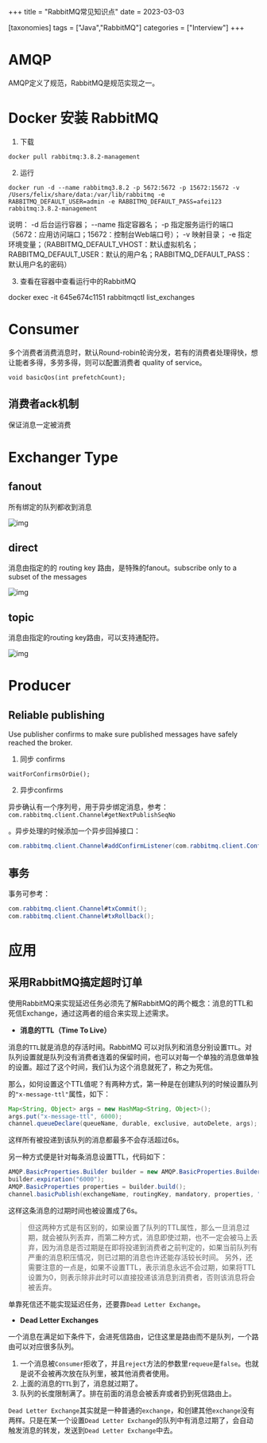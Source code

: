 +++
title = "RabbitMQ常见知识点"
date = 2023-03-03

[taxonomies]
tags = ["Java","RabbitMQ"]
categories = ["Interview"]
+++

# AMQP

AMQP定义了规范，RabbitMQ是规范实现之一。

# Docker 安装 RabbitMQ

1. 下载

```shell
docker pull rabbitmq:3.8.2-management
```

2. 运行

```shell
docker run -d --name rabbitmq3.8.2 -p 5672:5672 -p 15672:15672 -v /Users/felix/share/data:/var/lib/rabbitmq -e RABBITMQ_DEFAULT_USER=admin -e RABBITMQ_DEFAULT_PASS=afei123 rabbitmq:3.8.2-management
```

说明：
-d 后台运行容器；
--name 指定容器名；
-p 指定服务运行的端口（5672：应用访问端口；15672：控制台Web端口号）；
-v 映射目录；
-e 指定环境变量；（RABBITMQ_DEFAULT_VHOST：默认虚拟机名；RABBITMQ_DEFAULT_USER：默认的用户名；RABBITMQ_DEFAULT_PASS：默认用户名的密码）

3. 查看在容器中查看运行中的RabbitMQ

docker exec -it 645e674c1151 rabbitmqctl list_exchanges


# Consumer

多个消费者消费消息时，默认Round-robin轮询分发，若有的消费者处理得快，想让能者多得，多劳多得，则可以配置消费者 quality of service。

```
void basicQos(int prefetchCount);
```

## 消费者ack机制

保证消息一定被消费

# Exchanger Type

## fanout 

所有绑定的队列都收到消息

![img](/python-three-overall.png)

## direct

消息由指定的的 routing key 路由，是特殊的fanout。subscribe only to a subset of the messages

![img](/python-four.png)

## topic

消息由指定的routing key路由，可以支持通配符。

![img](/python-five.png)

# Producer

## Reliable publishing

Use publisher confirms to make sure published messages have safely reached the broker.

1. 同步 confirms

```shell
waitForConfirmsOrDie();
```

2. 异步confirms

异步确认有一个序列号，用于异步绑定消息，参考：```com.rabbitmq.client.Channel#getNextPublishSeqNo```

。异步处理的时候添加一个异步回掉接口：

```java
com.rabbitmq.client.Channel#addConfirmListener(com.rabbitmq.client.ConfirmCallback, com.rabbitmq.client.ConfirmCallback)
```

## 事务

事务可参考：

```java
com.rabbitmq.client.Channel#txCommit();
com.rabbitmq.client.Channel#txRollback();
```



# 应用

## 采用RabbitMQ搞定超时订单

使用RabbitMQ来实现延迟任务必须先了解RabbitMQ的两个概念：消息的TTL和死信Exchange，通过这两者的组合来实现上述需求。

- **消息的TTL（Time To Live）**

消息的`TTL`就是消息的存活时间。RabbitMQ 可以对队列和消息分别设置`TTL`。对队列设置就是队列没有消费者连着的保留时间，也可以对每一个单独的消息做单独的设置。超过了这个时间，我们认为这个消息就死了，称之为死信。

那么，如何设置这个TTL值呢？有两种方式，第一种是在创建队列的时候设置队列的`"x-message-ttl"`属性，如下：

```java
Map<String, Object> args = new HashMap<String, Object>();
args.put("x-message-ttl", 6000);
channel.queueDeclare(queueName, durable, exclusive, autoDelete, args);
```

这样所有被投递到该队列的消息都最多不会存活超过6s。

另一种方式便是针对每条消息设置TTL，代码如下：

```java
AMQP.BasicProperties.Builder builder = new AMQP.BasicProperties.Builder();
builder.expiration("6000");
AMQP.BasicProperties properties = builder.build();
channel.basicPublish(exchangeName, routingKey, mandatory, properties, "msg body".getBytes());
```

这样这条消息的过期时间也被设置成了6s。

> 但这两种方式是有区别的，如果设置了队列的TTL属性，那么一旦消息过期，就会被队列丢弃，而第二种方式，消息即使过期，也不一定会被马上丢弃，因为消息是否过期是在即将投递到消费者之前判定的，如果当前队列有严重的消息积压情况，则已过期的消息也许还能存活较长时间。 另外，还需要注意的一点是，如果不设置TTL，表示消息永远不会过期，如果将TTL设置为0，则表示除非此时可以直接投递该消息到消费者，否则该消息将会被丢弃。

单靠死信还不能实现延迟任务，还要靠`Dead Letter Exchange`。

- **Dead Letter Exchanges**

一个消息在满足如下条件下，会进死信路由，记住这里是路由而不是队列，一个路由可以对应很多队列。

1. 一个消息被`Consumer`拒收了，并且`reject`方法的参数里`requeue`是`false`。也就是说不会被再次放在队列里，被其他消费者使用。
2. 上面的消息的`TTL`到了，消息就过期了。
3. 队列的长度限制满了。排在前面的消息会被丢弃或者扔到死信路由上。

`Dead Letter Exchange`其实就是一种普通的`exchange`，和创建其他`exchange`没有两样。只是在某一个设置`Dead Letter Exchange`的队列中有消息过期了，会自动触发消息的转发，发送到`Dead Letter Exchange`中去。

